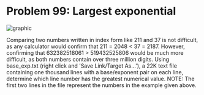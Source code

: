 # Problem 99: Largest exponential

![graphic](img099.gif)

Comparing two numbers written in index form like 211 and 37 is not
difficult, as any calculator would confirm that 211 = 2048 &lt; 37 =
2187. However, confirming that 632382518061 &gt; 519432525806 would be
much more difficult, as both numbers contain over three million digits.
Using base\_exp.txt (right click and 'Save Link/Target As...'), a 22K
text file containing one thousand lines with a base/exponent pair on
each line, determine which line number has the greatest numerical value.
NOTE: The first two lines in the file represent the numbers in the
example given above.